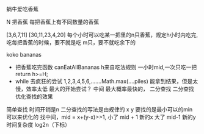蜗牛爱吃香蕉

N 把香蕉  每把香蕉上有不同数量的香蕉

[3,6,7,11]
[30,11,23,4,20]
每个小时可以吃某一把里的n只香蕉，规定h小时内吃完,吃每把香蕉的时候，要不就是吃 m只，要不就吃余下的

koko bananas
- 把香蕉吃完函数 canEatAllBananas
    h来自吃法规则  一小时mid,一次只吃一把
    return h>=H;
- while 去疯狂的尝试
1,2,3,4,5,6,.......Math.max(....piles)
能拿到结果，但是太慢，效率太低
最大的开始尝试？
中间  最大概率最快的， 二分查找
二分查找优化查找的效果

简单查找 时间开销是n
二分查找的写法是由规律的
x      y    要找的是最小可以的min  可以来优化的
找中间，mid = x+(y-x)>>1,
小了
mid + 1 新的x
大了 mid-1 新的y
时间复杂度
log2n（下标）